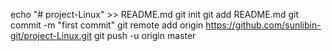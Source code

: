 echo "# project-Linux" >> README.md
git init
git add README.md
git commit -m "first commit"
git remote add origin https://github.com/sunlibin-git/project-Linux.git
git push -u origin master
